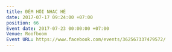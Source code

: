 ```yaml
---
title: ĐÊM HỘI NHẠC HÈ
date: 2017-07-17 09:24:00 +07:00
position: 66
Event date: 2017-07-23 00:00:00 +07:00
Venue: Roofboom
Event URL: https://www.facebook.com/events/362567337479572/
---
```


